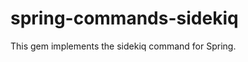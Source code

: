 spring-commands-sidekiq
=======================

This gem implements the sidekiq command for Spring.
